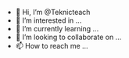 - 👋 Hi, I’m @Teknicteach
- 👀 I’m interested in ...
- 🌱 I’m currently learning ...
- 💞️ I’m looking to collaborate on ...
- 📫 How to reach me ...

<!---
Teknicteach/Teknicteach is a ✨ special ✨ repository because its `README.md` (this file) appears on your GitHub profile.
You can click the Preview link to take a look at your changes.
--->
